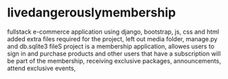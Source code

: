 # livedangerouslymembership
fullstack e-commerce application using django, bootstrap, js, css and html
added extra files required for the project, left out media folder, manage.py and db.sqlite3 fileS
project is a membership application, allowes users to sign in and purchase products
and other users that have a subscription will be part of the membership, receiving exclusive packages,
announcements, attend exclusive events, 
